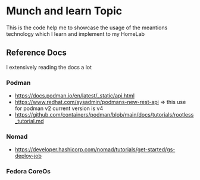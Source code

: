 # Munch and learn Topic 

This is the code help me to showcase the usage of the meantions technology which I learn and implement to my HomeLab

## Reference Docs

I extensively reading the docs a lot 

### Podman

- https://docs.podman.io/en/latest/_static/api.html 
- https://www.redhat.com/sysadmin/podmans-new-rest-api => this use for podman v2 current version is v4 
- https://github.com/containers/podman/blob/main/docs/tutorials/rootless_tutorial.md

### Nomad

- https://developer.hashicorp.com/nomad/tutorials/get-started/gs-deploy-job


### Fedora CoreOs